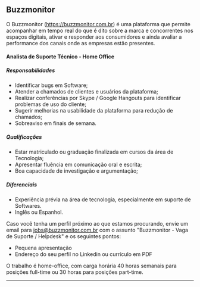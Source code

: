 ## Buzzmonitor
O Buzzmonitor (https://buzzmonitor.com.br) é uma plataforma que permite acompanhar em tempo real do que é dito sobre a marca e concorrentes nos espaços digitais, ativar e responder aos consumidores e ainda avaliar a performance dos canais onde as empresas estão presentes.

#### Analista de Suporte Técnico - Home Office

##### Responsabilidades
* Identificar bugs em Software;
* Atender a chamados de clientes e usuários da plataforma;
* Realizar conferências por Skype / Google Hangouts para identificar problemas de uso do cliente;
* Sugerir melhorias na usabilidade da plataforma para redução de chamados;
* Sobreaviso em finais de semana.

##### Qualificações
* Estar matriculado ou graduação finalizada em cursos da área de Tecnologia;
* Apresentar fluência em comunicação oral e escrita;
* Boa capacidade de investigação e argumentação;

##### Diferenciais
* Experiência prévia na área de tecnologia, especialmente em suporte de Softwares.
* Inglês ou Espanhol.

Caso você tenha um perfil próximo ao que estamos procurando, envie um email para jobs@buzzmonitor.com.br com o assunto "Buzzmonitor - Vaga de Suporte / Helpdesk" e os seguintes pontos:

* Pequena apresentação
* Endereço do seu perfil no Linkedin ou currículo em PDF

O trabalho é home-office, com carga horária 40 horas semanais para posições full-time ou 30 horas para posições part-time.

***
